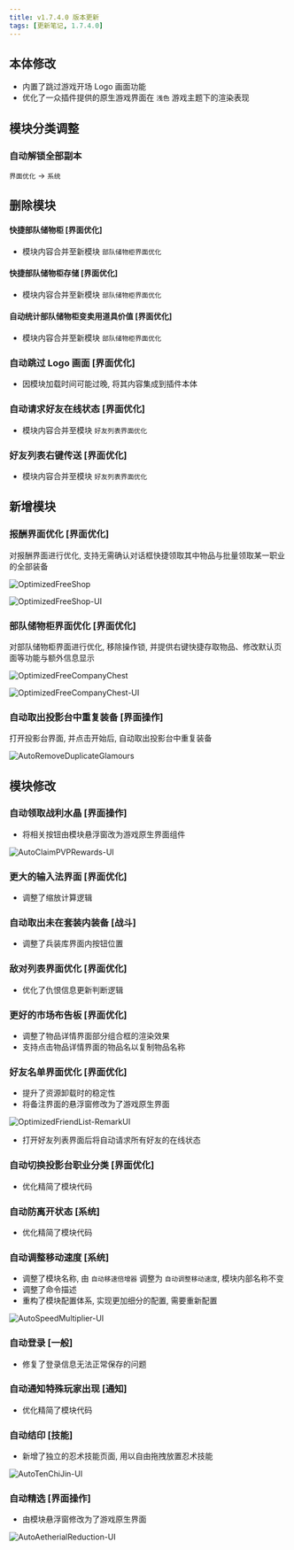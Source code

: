 ```yaml
---
title: v1.7.4.0 版本更新
tags: [更新笔记, 1.7.4.0]
---
```


## 本体修改

- 内置了跳过游戏开场 Logo 画面功能
- 优化了一众插件提供的原生游戏界面在 `浅色` 游戏主题下的渲染表现

## 模块分类调整

### 自动解锁全部副本

`界面优化` → `系统`

## 删除模块

#### 快捷部队储物柜 [界面优化]

- 模块内容合并至新模块 `部队储物柜界面优化`

#### 快捷部队储物柜存储 [界面优化]

- 模块内容合并至新模块 `部队储物柜界面优化`

#### 自动统计部队储物柜变卖用道具价值 [界面优化]

- 模块内容合并至新模块 `部队储物柜界面优化`

### 自动跳过 Logo 画面 [界面优化]

- 因模块加载时间可能过晚, 将其内容集成到插件本体

### 自动请求好友在线状态 [界面优化]

- 模块内容合并至模块 `好友列表界面优化`

### 好友列表右键传送 [界面优化]

- 模块内容合并至模块 `好友列表界面优化`

## 新增模块

### 报酬界面优化 [界面优化]

对报酬界面进行优化, 支持无需确认对话框快捷领取其中物品与批量领取某一职业的全部装备

![OptimizedFreeShop](/assets/Changelog/1.7.4.0/OptimizedFreeShop.png)

![OptimizedFreeShop-UI](/assets/Changelog/1.7.4.0/OptimizedFreeShop-UI.png)

### 部队储物柜界面优化 [界面优化]

对部队储物柜界面进行优化, 移除操作锁, 并提供右键快捷存取物品、修改默认页面等功能与额外信息显示

![OptimizedFreeCompanyChest](/assets/Changelog/1.7.4.0/OptimizedFreeCompanyChest.png)

![OptimizedFreeCompanyChest-UI](/assets/Changelog/1.7.4.0/OptimizedFreeCompanyChest-UI.png)

### 自动取出投影台中重复装备 [界面操作]

打开投影台界面, 并点击开始后, 自动取出投影台中重复装备

![AutoRemoveDuplicateGlamours](/assets/Changelog/1.7.4.0/AutoRemoveDuplicateGlamours.png)

## 模块修改

### 自动领取战利水晶 [界面操作]

- 将相关按钮由模块悬浮窗改为游戏原生界面组件

![AutoClaimPVPRewards-UI](/assets/Changelog/1.7.4.0/AutoClaimPVPRewards-UI.png)

### 更大的输入法界面 [界面优化]

- 调整了缩放计算逻辑

### 自动取出未在套装内装备 [战斗]

- 调整了兵装库界面内按钮位置

### 敌对列表界面优化 [界面优化]

- 优化了仇恨信息更新判断逻辑

### 更好的市场布告板 [界面优化]

- 调整了物品详情界面部分组合框的渲染效果
- 支持点击物品详情界面的物品名以复制物品名称

### 好友名单界面优化 [界面优化]

- 提升了资源卸载时的稳定性
- 将备注界面的悬浮窗修改为了游戏原生界面

![OptimizedFriendList-RemarkUI](/assets/Changelog/1.7.4.0/OptimizedFriendList-RemarkUI.png)

- 打开好友列表界面后将自动请求所有好友的在线状态

### 自动切换投影台职业分类 [界面优化]

- 优化精简了模块代码

### 自动防离开状态 [系统]

- 优化精简了模块代码

### 自动调整移动速度 [系统]

- 调整了模块名称, 由 `自动移速倍增器` 调整为 `自动调整移动速度`, 模块内部名称不变
- 调整了命令描述
- 重构了模块配置体系, 实现更加细分的配置, 需要重新配置

![AutoSpeedMultiplier-UI](/assets/Changelog/1.7.4.0/AutoSpeedMultiplier-UI.png)

### 自动登录 [一般]

- 修复了登录信息无法正常保存的问题

### 自动通知特殊玩家出现 [通知]

- 优化精简了模块代码

### 自动结印 [技能]

- 新增了独立的忍术技能页面, 用以自由拖拽放置忍术技能

![AutoTenChiJin-UI](/assets/Changelog/1.7.4.0/AutoTenChiJin-UI.png)

### 自动精选 [界面操作]

- 由模块悬浮窗修改为了游戏原生界面

![AutoAetherialReduction-UI](/assets/Changelog/1.7.4.0/AutoAetherialReduction-UI.png)
